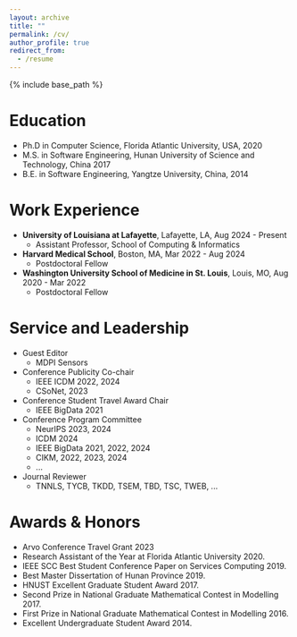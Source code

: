 ```yaml
---
layout: archive
title: ""
permalink: /cv/
author_profile: true
redirect_from:
  - /resume
---
```


{% include base_path %}

Education
======
* Ph.D in Computer Science, Florida Atlantic University, USA, 2020
* M.S. in Software Engineering, Hunan University of Science and Technology, China 2017
* B.E. in Software Engineering, Yangtze University, China, 2014

Work Experience
======
- **University of Louisiana at Lafayette**, Lafayette, LA,  Aug 2024 - Present
  * Assistant Professor, School of Computing & Informatics
- **Harvard Medical School**, Boston, MA,  Mar 2022 - Aug 2024
  * Postdoctoral Fellow
- **Washington University School of Medicine in St. Louis**, Louis, MO, Aug 2020 - Mar 2022
  * Postdoctoral Fellow
  
Service and Leadership
======
- Guest Editor
  * MDPI Sensors
- Conference Publicity Co-chair
  * IEEE ICDM 2022, 2024
  * CSoNet, 2023
- Conference Student Travel Award Chair
  * IEEE BigData 2021
- Conference Program Committee
  * NeurIPS 2023, 2024
  * ICDM 2024
  * IEEE BigData 2021, 2022, 2024
  * CIKM, 2022, 2023, 2024
  * ...
- Journal Reviewer
  - TNNLS, TYCB, TKDD, TSEM, TBD, TSC, TWEB, ...

Awards & Honors
======
- Arvo Conference Travel Grant 2023
- Research Assistant of the Year at Florida Atlantic University 2020.
- IEEE SCC Best Student Conference Paper on Services Computing 2019.
- Best Master Dissertation of Hunan Province 2019.
- HNUST Excellent Graduate Student Award 2017.
- Second Prize in National Graduate Mathematical Contest in Modelling 2017.
- First Prize in National Graduate Mathematical Contest in Modelling 2016.
- Excellent Undergraduate Student Award 2014.
